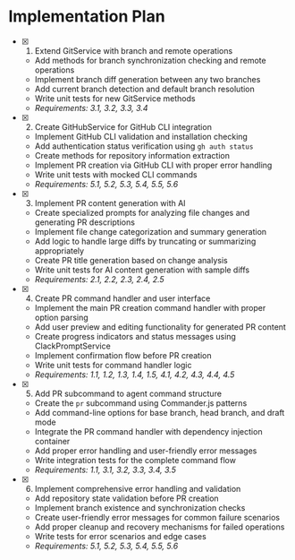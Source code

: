 # Implementation Plan

- [x] 1. Extend GitService with branch and remote operations
  - Add methods for branch synchronization checking and remote operations
  - Implement branch diff generation between any two branches
  - Add current branch detection and default branch resolution
  - Write unit tests for new GitService methods
  - _Requirements: 3.1, 3.2, 3.3, 3.4_

- [x] 2. Create GitHubService for GitHub CLI integration
  - Implement GitHub CLI validation and installation checking
  - Add authentication status verification using `gh auth status`
  - Create methods for repository information extraction
  - Implement PR creation via GitHub CLI with proper error handling
  - Write unit tests with mocked CLI commands
  - _Requirements: 5.1, 5.2, 5.3, 5.4, 5.5, 5.6_

- [x] 3. Implement PR content generation with AI
  - Create specialized prompts for analyzing file changes and generating PR descriptions
  - Implement file change categorization and summary generation
  - Add logic to handle large diffs by truncating or summarizing appropriately
  - Create PR title generation based on change analysis
  - Write unit tests for AI content generation with sample diffs
  - _Requirements: 2.1, 2.2, 2.3, 2.4, 2.5_

- [x] 4. Create PR command handler and user interface
  - Implement the main PR creation command handler with proper option parsing
  - Add user preview and editing functionality for generated PR content
  - Create progress indicators and status messages using ClackPromptService
  - Implement confirmation flow before PR creation
  - Write unit tests for command handler logic
  - _Requirements: 1.1, 1.2, 1.3, 1.4, 1.5, 4.1, 4.2, 4.3, 4.4, 4.5_

- [x] 5. Add PR subcommand to agent command structure
  - Create the `pr` subcommand using Commander.js patterns
  - Add command-line options for base branch, head branch, and draft mode
  - Integrate the PR command handler with dependency injection container
  - Add proper error handling and user-friendly error messages
  - Write integration tests for the complete command flow
  - _Requirements: 1.1, 3.1, 3.2, 3.3, 3.4, 3.5_

- [x] 6. Implement comprehensive error handling and validation
  - Add repository state validation before PR creation
  - Implement branch existence and synchronization checks
  - Create user-friendly error messages for common failure scenarios
  - Add proper cleanup and recovery mechanisms for failed operations
  - Write tests for error scenarios and edge cases
  - _Requirements: 5.1, 5.2, 5.3, 5.4, 5.5, 5.6_